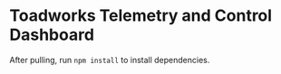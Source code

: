 # Toadworks Telemetry and Control Dashboard

After pulling, run `npm install` to install dependencies.